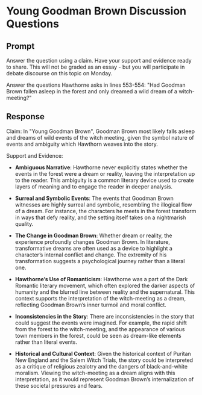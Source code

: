 # Young Goodman Brown Discussion Questions

## Prompt
Answer the question using a claim. Have your support and evidence ready to share. This will not be graded as an essay - but you will participate in debate discourse on this topic on Monday.

Answer the questions Hawthorne asks in lines 553-554: "Had Goodman Brown fallen asleep in the forest and only dreamed a wild dream of a witch-meeting?"

## Response

Claim: In "Young Goodman Brown", Goodman Brown most likely falls asleep and dreams of wild events of the witch meeting, given the symbol nature of events and ambiguity which Hawthorn weaves into the story.

Support and Evidence:

- **Ambiguous Narrative**: Hawthorne never explicitly states whether the events in the forest were a dream or reality, leaving the interpretation up to the reader. This ambiguity is a common literary device used to create layers of meaning and to engage the reader in deeper analysis.

- **Surreal and Symbolic Events**: The events that Goodman Brown witnesses are highly surreal and symbolic, resembling the illogical flow of a dream. For instance, the characters he meets in the forest transform in ways that defy reality, and the setting itself takes on a nightmarish quality.

- **The Change in Goodman Brown**: Whether dream or reality, the experience profoundly changes Goodman Brown. In literature, transformative dreams are often used as a device to highlight a character’s internal conflict and change. The extremity of his transformation suggests a psychological journey rather than a literal one.

- **Hawthorne’s Use of Romanticism**: Hawthorne was a part of the Dark Romantic literary movement, which often explored the darker aspects of humanity and the blurred line between reality and the supernatural. This context supports the interpretation of the witch-meeting as a dream, reflecting Goodman Brown’s inner turmoil and moral conflict.

- **Inconsistencies in the Story**: There are inconsistencies in the story that could suggest the events were imagined. For example, the rapid shift from the forest to the witch-meeting, and the appearance of various town members in the forest, could be seen as dream-like elements rather than literal events.

- **Historical and Cultural Context**: Given the historical context of Puritan New England and the Salem Witch Trials, the story could be interpreted as a critique of religious zealotry and the dangers of black-and-white moralism. Viewing the witch-meeting as a dream aligns with this interpretation, as it would represent Goodman Brown’s internalization of these societal pressures and fears.

